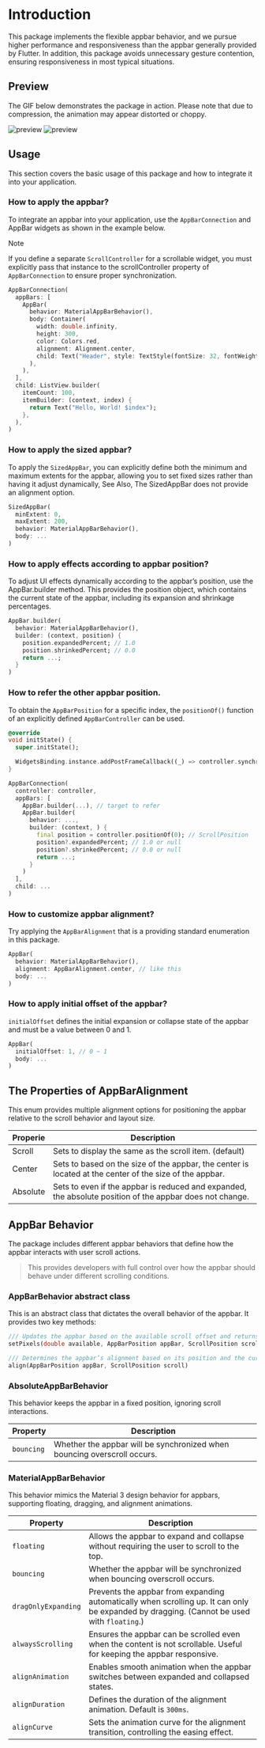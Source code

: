 # Introduction
This package implements the flexible appbar behavior, and we pursue higher performance and responsiveness than the appbar generally provided by Flutter. In addition, this package avoids unnecessary gesture contention, ensuring responsiveness in most typical situations.

## Preview
The GIF below demonstrates the package in action. Please note that due to compression, the animation may appear distorted or choppy.

![preview](https://github.com/user-attachments/assets/9b077c66-83c3-4374-b217-f37dbe644d01)
![preview](https://github.com/user-attachments/assets/e8b18258-f764-49e6-8068-4c34b9b6d62b)

## Usage
This section covers the basic usage of this package and how to integrate it into your application.

### How to apply the appbar?
To integrate an appbar into your application, use the `AppBarConnection` and AppBar widgets as shown in the example below.

> [!NOTE]
> If you define a separate `ScrollController` for a scrollable widget, you must explicitly pass that instance to the scrollController property of `AppBarConnection` to ensure proper synchronization.

```dart
AppBarConnection(
  appBars: [
    AppBar(
      behavior: MaterialAppBarBehavior(),
      body: Container(
        width: double.infinity,
        height: 300,
        color: Colors.red,
        alignment: Alignment.center,
        child: Text("Header", style: TextStyle(fontSize: 32, fontWeight: FontWeight.bold)),
      ),
    ),
  ],
  child: ListView.builder(
    itemCount: 100,
    itemBuilder: (context, index) {
      return Text("Hello, World! $index");
    },
  ),
)
```

### How to apply the sized appbar?
To apply the `SizedAppBar`, you can explicitly define both the minimum and maximum extents for the appbar, allowing you to set fixed sizes rather than having it adjust dynamically, See Also, The SizedAppBar does not provide an alignment option.

```dart
SizedAppBar(
  minExtent: 0,
  maxExtent: 200,
  behavior: MaterialAppBarBehavior(),
  body: ...
)
```

### How to apply effects according to appbar position?
To adjust UI effects dynamically according to the appbar’s position, use the AppBar.builder method. This provides the position object, which contains the current state of the appbar, including its expansion and shrinkage percentages.

```dart
AppBar.builder(
  behavior: MaterialAppBarBehavior(),
  builder: (context, position) {
    position.expandedPercent; // 1.0
    position.shrinkedPercent; // 0.0
    return ...;
  }
)
```

### How to refer the other appbar position.
To obtain the `AppBarPosition` for a specific index, the `positionOf()` function of an explicitly defined `AppBarController` can be used.

```dart
@override
void initState() {
  super.initState();

  WidgetsBinding.instance.addPostFrameCallback((_) => controller.synchronizeWith(0, 1));
}

AppBarConnection(
  controller: controller,
  appBars: [
    AppBar.builder(...), // target to refer
    AppBar.builder(
      behavior: ...,
      builder: (context, ) {
        final position = controller.positionOf(0); // ScrollPosition
        position?.expandedPercent; // 1.0 or null
        position?.shrinkedPercent; // 0.0 or null
        return ...;
      }
    )
  ],
  child: ...
)
```

### How to customize appbar alignment?
Try applying the `AppBarAlignment` that is a providing standard enumeration in this package.

```dart
AppBar(
  behavior: MaterialAppBarBehavior(),
  alignment: AppBarAlignment.center, // like this
  body: ...
)
```

### How to apply initial offset of the appbar?
`initialOffset` defines the initial expansion or collapse state of the appbar and must be a value between 0 and 1.

```dart
AppBar(
  initialOffset: 1, // 0 ~ 1
  body: ...
)
```

## The Properties of AppBarAlignment
This enum provides multiple alignment options for positioning the appbar relative to the scroll behavior and layout size.

| Properie | Description
| ------ | ------ |
| Scroll | Sets to display the same as the scroll item. (default)
| Center | Sets to based on the size of the appbar, the center is located at the center of the size of the appbar.
| Absolute | Sets to even if the appbar is reduced and expanded, the absolute position of the appbar does not change.

## AppBar Behavior
The package includes different appbar behaviors that define how the appbar interacts with user scroll actions.

> This provides developers with full control over how the appbar should behave under different scrolling conditions.

### AppBarBehavior abstract class
This is an abstract class that dictates the overall behavior of the appbar. It provides two key methods:

```dart
/// Updates the appbar based on the available scroll offset and returns the remaining value after consumption.
setPixels(double available, AppBarPosition appBar, ScrollPosition scroll)
```

```dart
/// Determines the appbar’s alignment based on its position and the current scroll state.
align(AppBarPosition appBar, ScrollPosition scroll)
```

### AbsoluteAppBarBehavior
This behavior keeps the appbar in a fixed position, ignoring scroll interactions.

| Property | Description |
|----------|-------------|
| `bouncing` | Whether the appbar will be synchronized when bouncing overscroll occurs. |

### MaterialAppBarBehavior
This behavior mimics the Material 3 design behavior for appbars, supporting floating, dragging, and alignment animations.

| Property | Description |
|----------|-------------|
| `floating` | Allows the appbar to expand and collapse without requiring the user to scroll to the top. |
| `bouncing` | Whether the appbar will be synchronized when bouncing overscroll occurs. |
| `dragOnlyExpanding` | Prevents the appbar from expanding automatically when scrolling up. It can only be expanded by dragging. (Cannot be used with `floating`.) |
| `alwaysScrolling` | Ensures the appbar can be scrolled even when the content is not scrollable. Useful for keeping the appbar responsive. |
| `alignAnimation` | Enables smooth animation when the appbar switches between expanded and collapsed states. |
| `alignDuration` | Defines the duration of the alignment animation. Default is `300ms`. |
| `alignCurve` | Sets the animation curve for the alignment transition, controlling the easing effect. |
